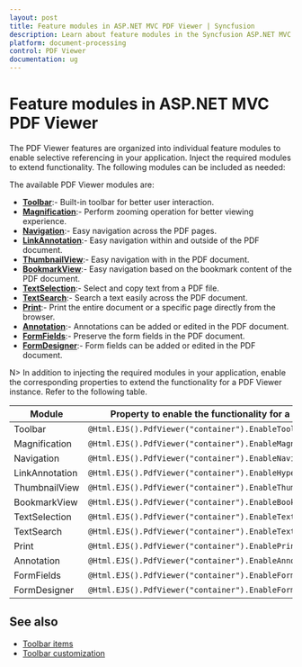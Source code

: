 ```yaml
---
layout: post
title: Feature modules in ASP.NET MVC PDF Viewer | Syncfusion
description: Learn about feature modules in the Syncfusion ASP.NET MVC PDF Viewer component and how to enable them.
platform: document-processing
control: PDF Viewer
documentation: ug
---
```



# Feature modules in ASP.NET MVC PDF Viewer

The PDF Viewer features are organized into individual feature modules to enable selective referencing in your application. Inject the required modules to extend functionality. The following modules can be included as needed:

The available PDF Viewer modules are:

* [**Toolbar**](./toolbar-customization):- Built-in toolbar for better user interaction.
* [**Magnification**](./magnification.md):- Perform zooming operation for better viewing experience.
* [**Navigation**](./interactive-pdf-navigation/page-navigation.md):- Easy navigation across the PDF pages.
* [**LinkAnnotation**](./interactive-pdf-navigation/table-of-content-navigation.md):- Easy navigation within and outside of the PDF document.
* [**ThumbnailView**](./interactive-pdf-navigation/page-thumbnail-navigation.md):- Easy navigation with in the PDF document.
* [**BookmarkView**](./interactive-pdf-navigation/bookmark-navigation.md):- Easy navigation based on the bookmark content of the PDF document.
* [**TextSelection**](./textselection.md):- Select and copy text from a PDF file.
* [**TextSearch**](./text-search.md):- Search a text easily across the PDF document.
* [**Print**](./print.md):- Print the entire document or a specific page directly from the browser.
* [**Annotation**](./annotation/text-markup-annotation.md):- Annotations can be added or edited in the PDF document.
* [**FormFields**](./form-designer/create-programmatically.md):- Preserve the form fields in the PDF document.
* [**FormDesigner**](./form-designer/create-programmatically.md):- Form fields can be added or edited in the PDF document.

N> In addition to injecting the required modules in your application, enable the corresponding properties to extend the functionality for a PDF Viewer instance. Refer to the following table.

| Module | Property to enable the functionality for a PDF Viewer instance |
|---|---|
|Toolbar|`@Html.EJS().PdfViewer("container").EnableToolbar(true).Render()`|
|Magnification|`@Html.EJS().PdfViewer("container").EnableMagnification(true).Render()`|
|Navigation|`@Html.EJS().PdfViewer("container").EnableNavigation(true).Render()`|
|LinkAnnotation|`@Html.EJS().PdfViewer("container").EnableHyperlink(true).Render()`|
|ThumbnailView|`@Html.EJS().PdfViewer("container").EnableThumbnail(true).Render()`|
|BookmarkView|`@Html.EJS().PdfViewer("container").EnableBookmark(true).Render()`|
|TextSelection|`@Html.EJS().PdfViewer("container").EnableTextSelection(true).Render()`|
|TextSearch|`@Html.EJS().PdfViewer("container").EnableTextSearch(true).Render()`|
|Print|`@Html.EJS().PdfViewer("container").EnablePrint(true).Render()`|
|Annotation|`@Html.EJS().PdfViewer("container").EnableAnnotation(true).Render()`|
|FormFields|`@Html.EJS().PdfViewer("container").EnableFormFields(true).Render()`|
|FormDesigner|`@Html.EJS().PdfViewer("container").EnableFormDesigner(true).Render()`|

## See also

* [Toolbar items](./toolbar)
* [Toolbar customization](./how-to/toolbar_customization)
